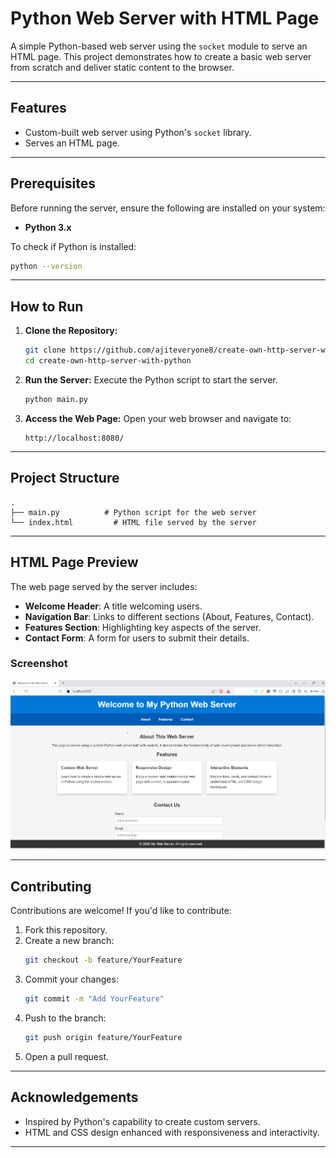 # Python Web Server with HTML Page

A simple Python-based web server using the `socket` module to serve an HTML page. This project demonstrates how to create a basic web server from scratch and deliver static content to the browser.

---

## Features

- Custom-built web server using Python's `socket` library.
- Serves an HTML page.

---

## Prerequisites

Before running the server, ensure the following are installed on your system:

- **Python 3.x**

To check if Python is installed:
```bash
python --version
```

---

## How to Run

1. **Clone the Repository:**
   ```bash
   git clone https://github.com/ajiteveryone8/create-own-http-server-with-python
   cd create-own-http-server-with-python
   ```

2. **Run the Server:**
   Execute the Python script to start the server.
   ```bash
   python main.py
   ```

3. **Access the Web Page:**
   Open your web browser and navigate to:
   ```
   http://localhost:8080/
   ```

---

## Project Structure

```
.
├── main.py          # Python script for the web server
└── index.html         # HTML file served by the server

```

---

## HTML Page Preview

The web page served by the server includes:

- **Welcome Header**: A title welcoming users.
- **Navigation Bar**: Links to different sections (About, Features, Contact).
- **Features Section**: Highlighting key aspects of the server.
- **Contact Form**: A form for users to submit their details.

### Screenshot
![Web Page Screenshot](images/screenshot.png)

---

## Contributing

Contributions are welcome! If you'd like to contribute:

1. Fork this repository.
2. Create a new branch:
   ```bash
   git checkout -b feature/YourFeature
   ```
3. Commit your changes:
   ```bash
   git commit -m "Add YourFeature"
   ```
4. Push to the branch:
   ```bash
   git push origin feature/YourFeature
   ```
5. Open a pull request.

---


## Acknowledgements

- Inspired by Python's capability to create custom servers.
- HTML and CSS design enhanced with responsiveness and interactivity.

---


